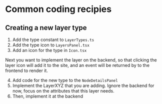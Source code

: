 # Common coding recipies

## Creating a new layer type

1. Add the type constant to `LayerTypes.ts`
2. Add the type icon to `LayersPanel.tsx`
3. Add an icon for the type in `Icon.tsx`

Next you want to implement the layer on the backend, so that clicking the layer icon will add it to the site,
and an event will be returned by to the frontend to render it.

4. Add code for the new type to the `NodeDetailsPanel`
5. Implement the LayerXYZ that you are adding. Ignore the backend for now, focus on the attributes that this layer needs.
6. Then, implement it at the backend
